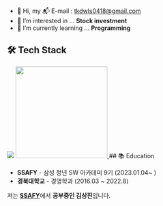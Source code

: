 - 👋 Hi, my :mailbox_with_mail: E-mail : tkdwls0418@gmail.com
- 👀 I’m interested in ... **Stock investment**
- 🌱 I’m currently learning ... **Programming**


## 🛠 Tech Stack
<img src="https://img.shields.io/badge/Python-3766AB?style=flat-square&logo=Python&logoColor=white"/>

 <a href="https://https://solved.ac/profile/tkdwls0418">
    <img height="215" src="http://mazassumnida.wtf/api/generate_badge?boj=cjsrhd882"/>
  </a>
## 📚 Education

- **SSAFY** - 삼성 청년 SW 아카데미 9기 (2023.01.04~      )
- **경북대학교**  - 경영학과  (2016.03 ~ 2022.8)


저는 [**SSAFY**](#)에서 **공부중인 김상진**입니다.


